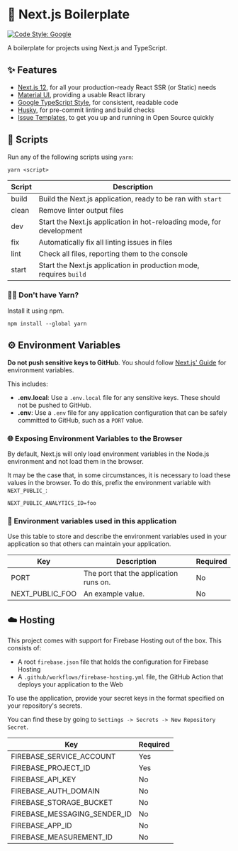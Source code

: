 # 🦁 Next.js Boilerplate
[![Code Style: Google](https://img.shields.io/badge/code%20style-google-blueviolet.svg)](https://github.com/google/gts)

A boilerplate for projects using Next.js and TypeScript.

## ✨ Features

- [Next.js 12](https://nextjs.org/), for all your production-ready React SSR (or Static) needs
- [Material UI](https://material-ui.com/), providing a usable React library
- [Google TypeScript Style](https://github.com/google/gts), for consistent, readable code
- [Husky](https://www.npmjs.com/package/husky), for pre-commit linting and build checks
- [Issue Templates](./.github/ISSUE_TEMPLATE/feature-request.md), to get you up and running in Open Source quickly

## 📄 Scripts

Run any of the following scripts using `yarn`:

```
yarn <script>
```

| Script | Description                                                          |
|--------|----------------------------------------------------------------------|
| build  | Build the Next.js application, ready to be ran with `start`          |
| clean  | Remove linter output files                                           |
| dev    | Start the Next.js application in hot-reloading mode, for development |
| fix    | Automatically fix all linting issues in files                        |
| lint   | Check all files, reporting them to the console                       |
| start  | Start the Next.js application in production mode, requires `build`   |

### 🙋‍♂️ Don't have Yarn?

Install it using npm.

```
npm install --global yarn
```

## ⚙️ Environment Variables

**Do not push sensitive keys to GitHub**. You should follow [Next.js' Guide](https://nextjs.org/docs/basic-features/environment-variables) for environment variables.

This includes:

- **.env.local**: Use a `.env.local` file for any sensitive keys. These should not be pushed to GitHub.
- **.env**: Use a `.env` file for any application configuration that can be safely committed to GitHub, such as a `PORT` value.

### 🌐 Exposing Environment Variables to the Browser

By default, Next.js will only load environment variables in the Node.js environment and not load them in the browser.

It may be the case that, in some circumstances, it is necessary to load these values in the browser. To do this, prefix the environment variable with `NEXT_PUBLIC_`:

```env
NEXT_PUBLIC_ANALYTICS_ID=foo
```

### 🔨 Environment variables used in this application

Use this table to store and describe the environment variables used in your application so that others can maintain your application.

| Key             | Description                                    | Required |
|-----------------|------------------------------------------------|----------|
| PORT            | The port that the application runs on.         | No       |
| NEXT_PUBLIC_FOO | An example value.                              | No       |


## ☁️ Hosting

This project comes with support for Firebase Hosting out of the box. This consists of:

* A root `firebase.json` file that holds the configuration for Firebase Hosting
* A `.github/workflows/firebase-hosting.yml` file, the GitHub Action that deploys your application to the Web

To use the application, provide your secret keys in the format specified on your repository's secrets.

You can find these by going to `Settings -> Secrets -> New Repository Secret`.

| Key                          | Required |
|------------------------------|----------|
| FIREBASE_SERVICE_ACCOUNT     | Yes      |
| FIREBASE_PROJECT_ID          | Yes      |
| FIREBASE_API_KEY             | No       |
| FIREBASE_AUTH_DOMAIN         | No       |
| FIREBASE_STORAGE_BUCKET      | No       |
| FIREBASE_MESSAGING_SENDER_ID | No       |
| FIREBASE_APP_ID              | No       |
| FIREBASE_MEASUREMENT_ID      | No       |
